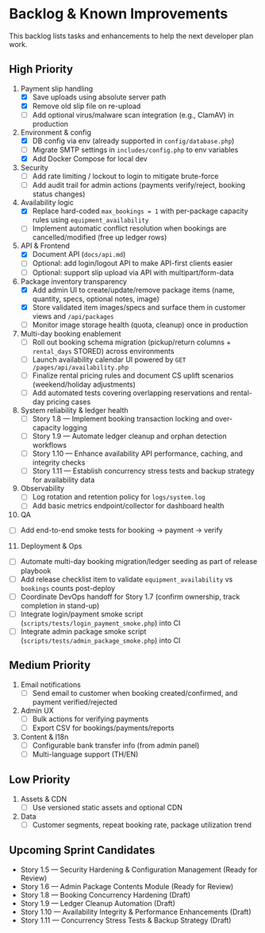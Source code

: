 # Backlog & Known Improvements

This backlog lists tasks and enhancements to help the next developer plan work.

## High Priority
1) Payment slip handling
   - [x] Save uploads using absolute server path
   - [x] Remove old slip file on re-upload
   - [ ] Add optional virus/malware scan integration (e.g., ClamAV) in production

2) Environment & config
   - [x] DB config via env (already supported in `config/database.php`)
   - [ ] Migrate SMTP settings in `includes/config.php` to env variables
   - [x] Add Docker Compose for local dev

3) Security
   - [ ] Add rate limiting / lockout to login to mitigate brute-force
   - [ ] Add audit trail for admin actions (payments verify/reject, booking status changes)

4) Availability logic
   - [x] Replace hard-coded `max_bookings = 1` with per-package capacity rules using `equipment_availability`
   - [ ] Implement automatic conflict resolution when bookings are cancelled/modified (free up ledger rows)

5) API & Frontend
   - [x] Document API (`docs/api.md`)
   - [ ] Optional: add login/logout API to make API-first clients easier
   - [ ] Optional: support slip upload via API with multipart/form-data

6) Package inventory transparency
   - [x] Add admin UI to create/update/remove package items (name, quantity, specs, optional notes, image)
   - [x] Store validated item images/specs and surface them in customer views and `/api/packages`
   - [ ] Monitor image storage health (quota, cleanup) once in production

7) Multi-day booking enablement
   - [ ] Roll out booking schema migration (pickup/return columns + `rental_days` STORED) across environments
   - [ ] Launch availability calendar UI powered by `GET /pages/api/availability.php`
   - [ ] Finalize rental pricing rules and document CS uplift scenarios (weekend/holiday adjustments)
   - [ ] Add automated tests covering overlapping reservations and rental-day pricing cases

8) System reliability & ledger health
   - [ ] Story 1.8 — Implement booking transaction locking and over-capacity logging
   - [ ] Story 1.9 — Automate ledger cleanup and orphan detection workflows
   - [ ] Story 1.10 — Enhance availability API performance, caching, and integrity checks
   - [ ] Story 1.11 — Establish concurrency stress tests and backup strategy for availability data

9) Observability
   - [ ] Log rotation and retention policy for `logs/system.log`
   - [ ] Add basic metrics endpoint/collector for dashboard health

10) QA
   - [ ] Add end-to-end smoke tests for booking → payment → verify

11) Deployment & Ops
   - [ ] Automate multi-day booking migration/ledger seeding as part of release playbook
   - [ ] Add release checklist item to validate `equipment_availability` vs `bookings` counts post-deploy
   - [ ] Coordinate DevOps handoff for Story 1.7 (confirm ownership, track completion in stand-up)
   - [ ] Integrate login/payment smoke script (`scripts/tests/login_payment_smoke.php`) into CI
   - [ ] Integrate admin package smoke script (`scripts/tests/admin_package_smoke.php`) into CI

## Medium Priority
1) Email notifications
   - [ ] Send email to customer when booking created/confirmed, and payment verified/rejected

2) Admin UX
   - [ ] Bulk actions for verifying payments
   - [ ] Export CSV for bookings/payments/reports

3) Content & I18n
   - [ ] Configurable bank transfer info (from admin panel)
   - [ ] Multi-language support (TH/EN)

## Low Priority
1) Assets & CDN
   - [ ] Use versioned static assets and optional CDN

2) Data
   - [ ] Customer segments, repeat booking rate, package utilization trend

## Upcoming Sprint Candidates
- Story 1.5 — Security Hardening & Configuration Management (Ready for Review)
- Story 1.6 — Admin Package Contents Module (Ready for Review)
- Story 1.8 — Booking Concurrency Hardening (Draft)
- Story 1.9 — Ledger Cleanup Automation (Draft)
- Story 1.10 — Availability Integrity & Performance Enhancements (Draft)
- Story 1.11 — Concurrency Stress Tests & Backup Strategy (Draft)
